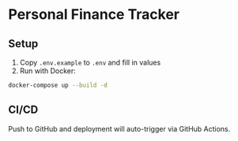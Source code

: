 # Personal Finance Tracker

## Setup
1. Copy `.env.example` to `.env` and fill in values
2. Run with Docker:
```bash
docker-compose up --build -d
```

## CI/CD
Push to GitHub and deployment will auto-trigger via GitHub Actions.
